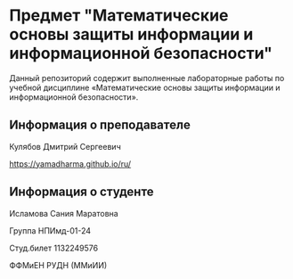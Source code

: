 # Предмет "Математические основы защиты информации и информационной безопасности"

Данный репозиторий содержит выполненные лабораторные работы по учебной дисциплине «Математические основы защиты информации и информационной безопасности».

## Информация о преподавателе
Кулябов Дмитрий Сергеевич

https://yamadharma.github.io/ru/

## Информация о студенте
Исламова Сания Маратовна

Группа НПИмд-01-24

Студ.билет 1132249576

ФФМиЕН РУДН (ММиИИ)
